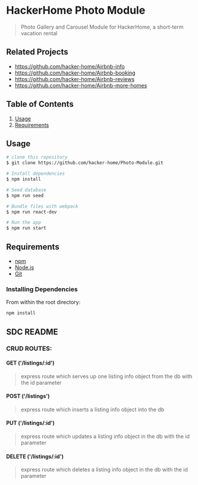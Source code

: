 # HackerHome Photo Module

> Photo Gallery and Carousel Module for HackerHome, a short-term vacation rental

## Related Projects

  - https://github.com/hacker-home/Airbnb-info
  - https://github.com/hacker-home/Airbnb-booking
  - https://github.com/hacker-home/Airbnb-reviews
  - https://github.com/hacker-home/Airbnb-more-homes

## Table of Contents

1. [Usage](#Usage)
2. [Requirements](#requirements)

## Usage

```bash
# clone this repository
$ git clone https://github.com/hacker-home/Photo-Module.git

# Install dependencies
$ npm install

# Seed database
$ npm run seed

# Bundle files with webpack
$ npm run react-dev

# Run the app
$ npm run start
```

## Requirements

- [npm](http://npmjs.com)
- [Node.js](https://nodejs.org/en/download/)
- [Git](https://git-scm.com)

### Installing Dependencies

From within the root directory:

```sh
npm install
```

## SDC README
### CRUD ROUTES:

#### GET ('/listings/:id')

> express route which serves up one listing info object from the db with the id parameter

#### POST ('/listings')

> express route which inserts a listing info object into the db

#### PUT ('/listings/:id')

> express route which updates a listing info object in the db with the id parameter

#### DELETE ('/listings/:id')

> express route which deletes a listing info object in the db with the id parameter
